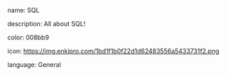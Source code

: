 name: SQL

description: All about SQL!

color: 008bb9

icon: https://img.enkipro.com/1bd1f1b0f22d1d62483556a5433731f2.png

language: General

